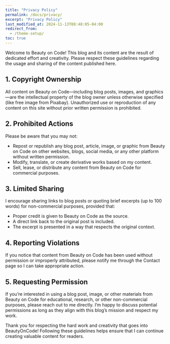 ```yaml
---
title: "Privacy Policy"
permalink: /docs/privacy/
excerpt: "Privacy Policy"
last_modified_at: 2024-11-13T08:48:05-04:00
redirect_from:
  - /theme-setup/
toc: true
---
```


Welcome to Beauty on Code! This blog and its content are the result of dedicated effort and creativity.
Please respect these guidelines regarding the usage and sharing of the content published here.

## 1. Copyright Ownership
All content on Beauty on Code—including blog posts, images, and graphics—are the intellectual property of the blog owner unless otherwise specified (like free image from Pixabay). Unauthorized use or reproduction of any content on this site without prior written permission is prohibited.

## 2. Prohibited Actions
Please be aware that you may not:

- Repost or republish any blog post, article, image, or graphic from Beauty on Code on other websites, blogs, social media, or any other platform without written permission.
- Modify, translate, or create derivative works based on my content.
- Sell, lease, or distribute any content from Beauty on Code for commercial purposes.

## 3. Limited Sharing
I encourage sharing links to blog posts or quoting brief excerpts (up to 100 words) for non-commercial purposes, provided that:

- Proper credit is given to Beauty on Code as the source.
- A direct link back to the original post is included.
- The excerpt is presented in a way that respects the original context.

## 4. Reporting Violations
If you notice that content from Beauty on Code has been used without permission or improperly attributed, please notify me through the Contact page so I can take appropriate action.

## 5. Requesting Permission
If you’re interested in using a blog post, image, or other materials from Beauty on Code for educational, research, or other non-commercial purposes, please reach out to me directly. I’m happy to discuss potential permissions as long as they align with this blog’s mission and respect my work.

Thank you for respecting the hard work and creativity that goes into BeautyOnCode! Following these guidelines helps ensure that I can continue creating valuable content for readers.